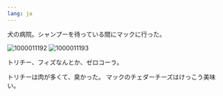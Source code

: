 ```yaml
---
lang: ja
---
```


犬の病院。シャンプーを待っている間にマックに行った。

![1000011192](https://github.com/user-attachments/assets/aec0d245-322d-498b-9d52-c4f180fad105)
![1000011193](https://github.com/user-attachments/assets/eb37aa0f-9cd3-4e27-8589-63c3f59bb949)

トリチー、フィズなんとか、ゼロコーラ。

トリチーは肉が多くて、臭かった。
マックのチェダーチーズはけっこう美味い。
